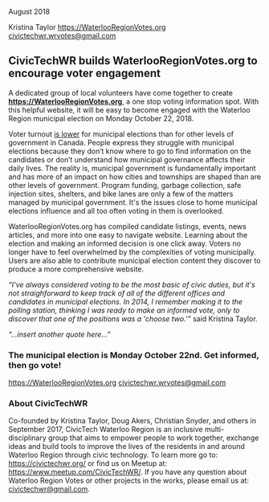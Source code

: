 August 2018

Kristina Taylor
https://WaterlooRegionVotes.org
[civictechwr.wrvotes@gmail.com](mailto:civictechwr.wrvotes@gmail.com)

## CivicTechWR builds WaterlooRegionVotes.org to encourage voter engagement

A dedicated group of local volunteers have come together to create **https://WaterlooRegionVotes.org**, a one stop voting information spot. With this helpful website, it will be easy to become engaged with the Waterloo Region municipal election on Monday October 22, 2018.

Voter turnout [is lower](https://www150.statcan.gc.ca/n1/pub/89-640-x/2009001/tab/tab3-1-eng.htm) for municipal elections than for other levels of government in Canada. People express they struggle with municipal elections because they don’t know where to go to find information on the candidates or don’t understand how municipal governance affects their daily lives. The reality is, municipal government is fundamentally important and has more of an impact on how cities and townships are shaped than are other levels of government. Program funding, garbage collection, safe injection sites, shelters, and bike lanes are only a few of the matters managed by municipal government. It's the issues close to home municipal elections influence and all too often voting in them is overlooked. 

WaterlooRegionVotes.org has compiled candidate listings, events, news articles, and more into one easy to navigate website.  Learning about the election and making an informed decision is one click away. Voters no longer have to feel overwhelmed by the complexities of voting municipally. Users are also able to contribute municipal election content they discover to produce a more comprehensive website.

*“I've always considered voting to be the most basic of civic duties, but it's not straighforward to keep track of all of the different offices and candidates in municipal elections. In 2014, I remember making it to the polling station, thinking I was ready to make an informed vote, only to discover that one of the positions was a 'choose two.'”* said Kristina Taylor. 

*“...insert another quote here...”*

### The municipal election is Monday October 22nd. Get informed, then go vote!
https://WaterlooRegionVotes.org
[civictechwr.wrvotes@gmail.com](mailto:civictechwr.wrvotes@gmail.com)

### About CivicTechWR

Co-founded by Kristina Taylor, Doug Akers, Christian Snyder, and others in September 2017, CivicTech Waterloo Region is an inclusive multi-disciplinary group that aims to empower people to work together, exchange ideas and build tools to improve the lives of the residents in and around Waterloo Region through civic technology. To learn more go to: https://civictechwr.org/ or find us on Meetup at: https://www.meetup.com/CivicTechWR/. If you have any question about Waterloo Region Votes or other projects in the works, please email us at: [civictechwr@gmail.com](mailto:civictechwr@gmail.com).
